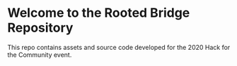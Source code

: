 # Welcome to the Rooted Bridge Repository
This repo contains assets and source code developed for the 2020 Hack for the Community event.
